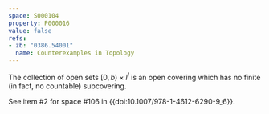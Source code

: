 ```yaml
---
space: S000104
property: P000016
value: false
refs:
- zb: "0386.54001"
  name: Counterexamples in Topology
---
```


The collection of open sets $[0,b)\times I^I$ is an open covering which has no finite (in fact, no countable) subcovering.

See item #2 for space #106 in {{doi:10.1007/978-1-4612-6290-9_6}}.
